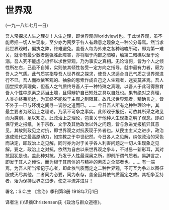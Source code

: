 # 世界观

(一九一八年七月一日)

吾人常探求人生之理矣！人生之理，即世界观(Worldview)也。于此世界观，虽不能尽括一切人生现象，至少亦为网罗于各人有趣意之现象之一种公分母焉。然当求此世界观时，偏执之弊，终难避免。盖吾人每为外来之各种暗唆所动，即为第一难关，就令有最少数者勉强胜此障害，亦将阻于内部之暗唆，触第二暗礁以至于沦溺。吾人究不能虚心坦怀以求世界观，乃为事实之真相。无论谁何，皆为个人之倾性所左右，己虽不自知，实则依其倾性各受一定方向之指导。就中最有力者，厥为吾人之气质。此气质实指导吾人世界观之探求，使吾人求适合自己气质之世界观进行不已。吾人而欲依客观的、抽象的思索作成自己之人生观者，迷妄莫甚焉。吾人固尝探求真理矣，但吾人之气质终导吾人于一种特殊之真理，以吾人于此可得熟育吾人个性中原素之适当土壤，且得辩护自已短处之具以自处也。果有绝对之真理，人类亦终弗能达，为其终不能脱于主观之制限耳。故凡求世界观者，精确言之，皆不外于一已与环境之间寻一调停之道而已。……
今日吾人所有之种种理论中，其最主要者为政治上之理论，乃系不可争之事实。此即观于报纸，可依其所采之政见而为类别，足以知之。此政治上之理论，包含关于他种人生现象之明了观念。即如保守党之报纸，关于宗教、文学及其他政治以外之问题，皆与急进党报纸异其意见，其故则政见之对抗，即世界观之对抗表现于外者也。从民主主义之进步，政治遂成现代之最高原动力，如宗教之于中世纪然。今日各人之见解，纯依政治的采色而决定，即政治上之见解，同时亦为对于关乎各人利害问题之一切人生现象之见解。要之，政治上之对抗，依然为自古以来世界观之争斗，不过易一新形耳，其对抗固犹是也。盖此种对抗，乃发于人性最深奥之所，即前所谓气质者。易辞言之，即发于其人之倾性，而为根于其肉体的与精神的素质之全部者也。……
有一端焉，为吾人所当常记于心者，即此依气质而定之二种世界观，不可互为争斗以图征服或灭尽其他。二者同为必要，同为永存，盖全因其依气质而定之故。其相争互持者，殆为保持世界之进步，使之平流并进耳！

署名：S.C.生
《言治》季刊第3册
1918年7月1日

译者注
(l)译摘Christensen氏《政治与群众道德》。

